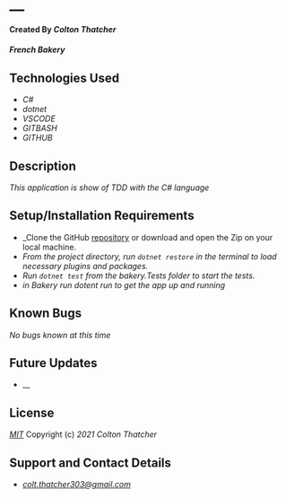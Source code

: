 # __

#### Created By _**Colton Thatcher**_

#### _French Bakery_

## Technologies Used


* _C#_
* _dotnet_
* _VSCODE_
* _GITBASH_
* _GITHUB_


## Description

_This application is show of TDD with the C# language_

## Setup/Installation Requirements

* _Clone the GitHub [repository]() or download and open the Zip on your local machine.
* _From the project directory, run `dotnet restore` in the terminal to load necessary plugins and packages._
* _Run `dotnet test`  from the bakery.Tests folder to start the tests._
* _in Bakery run dotent run to get the app up and running_




## Known Bugs

_No bugs known at this time_

## Future Updates

* __

## License

_[MIT](https://opensource.org/licenses/MIT)_
Copyright (c) _2021_ _Colton Thatcher_

## Support and Contact Details
* _[colt.thatcher303@gmail.com](colt.thatcher303@gmail.com)_
